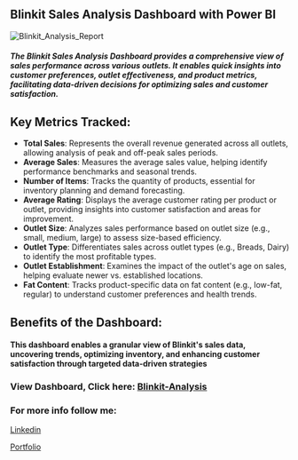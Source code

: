 ## Blinkit Sales Analysis Dashboard with Power BI
![Blinkit_Analysis_Report](https://github.com/user-attachments/assets/ef586fa9-9a03-49d7-87a8-6540bd54066d)

##### The Blinkit Sales Analysis Dashboard provides a comprehensive view of sales performance across various outlets. It enables quick insights into customer preferences, outlet effectiveness, and product metrics, facilitating data-driven decisions for optimizing sales and customer satisfaction.

## Key Metrics Tracked:

* <b>Total Sales</b>: Represents the overall revenue generated across all outlets, allowing analysis of peak and off-peak sales periods.
* <b>Average Sales</b>: Measures the average sales value, helping identify performance benchmarks and seasonal trends.
* <b>Number of Items</b>: Tracks the quantity of products, essential for inventory planning and demand forecasting.
* <b>Average Rating</b>: Displays the average customer rating per product or outlet, providing insights into customer satisfaction and areas for improvement.
* <b>Outlet Size</b>: Analyzes sales performance based on outlet size (e.g., small, medium, large) to assess size-based efficiency.
* <b>Outlet Type</b>: Differentiates sales across outlet types (e.g., Breads, Dairy) to identify the most profitable types.
* <b>Outlet Establishment</b>: Examines the impact of the outlet's age on sales, helping evaluate newer vs. established locations.
* <b>Fat Content</b>: Tracks product-specific data on fat content (e.g., low-fat, regular) to understand customer preferences and health trends.

## Benefits of the Dashboard:
#### This dashboard enables a granular view of Blinkit's sales data, uncovering trends, optimizing inventory, and enhancing customer satisfaction through targeted data-driven strategies
  
### View Dashboard, Click here: <a href="https://app.powerbi.com/view?r=eyJrIjoiZDJjYTM2MGUtMDg1ZC00NjE4LWJlZjgtZDU3OTNhZmNmMWIwIiwidCI6IjFkMjlkNzM5LTIzY2YtNDMwMS1hNTZlLTU1YzA0ZDg1NGQxOSJ9">Blinkit-Analysis</a>

### For more info follow me:
<a href="https://www.linkedin.com/in/kant-ai/">Linkedin</a>

<a href="https://genrix.netlify.app/">Portfolio</a>


